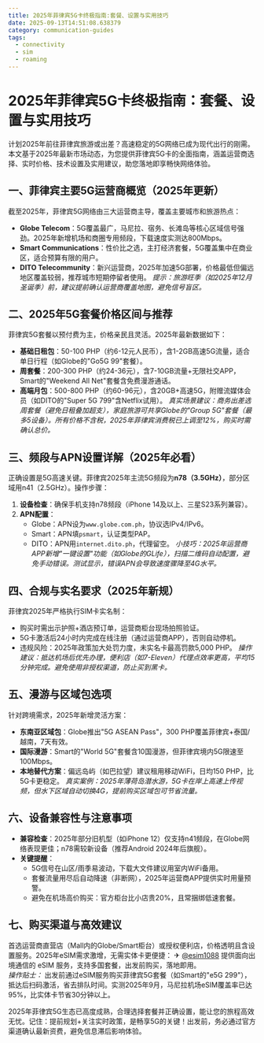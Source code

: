 ```yaml
---
title: 2025年菲律宾5G卡终极指南:套餐、设置与实用技巧
date: 2025-09-13T14:51:08.638379
category: communication-guides
tags:
  - connectivity
  - sim
  - roaming
---
```


# 2025年菲律宾5G卡终极指南：套餐、设置与实用技巧

计划2025年前往菲律宾旅游或出差？高速稳定的5G网络已成为现代出行的刚需。本文基于2025年最新市场动态，为您提供菲律宾5G卡的全面指南，涵盖运营商选择、实时价格、技术设置及实用建议，助您落地即享畅快网络体验。

## 一、菲律宾主要5G运营商概览（2025年更新）
截至2025年，菲律宾5G网络由三大运营商主导，覆盖主要城市和旅游热点：
- **Globe Telecom**：5G覆盖最广，马尼拉、宿务、长滩岛等核心区域信号强劲。2025年新增机场和商圈专用频段，下载速度实测达800Mbps。
- **Smart Communications**：性价比之选，主打经济套餐，5G覆盖集中在商业区，适合预算有限的用户。
- **DITO Telecommunity**：新兴运营商，2025年加速5G部署，价格最低但偏远地区覆盖较弱，推荐城市短期停留者使用。
*提示：旅游旺季（如2025年12月圣诞季）前，建议提前确认运营商覆盖地图，避免信号盲区。*

## 二、2025年5G套餐价格区间与推荐
菲律宾5G套餐以预付费为主，价格亲民且灵活。2025年最新数据如下：
- **基础日租包**：50-100 PHP（约6-12元人民币），含1-2GB高速5G流量，适合单日行程（如Globe的"Go5G 99"套餐）。
- **周套餐**：200-300 PHP（约24-36元），含7-10GB流量+无限社交APP，Smart的"Weekend All Net"套餐含免费漫游通话。
- **高端月包**：500-800 PHP（约60-96元），含20GB+高速5G，附赠流媒体会员（如DITO的"Super 5G 799"含Netflix试用）。
*真实场景建议：商务出差选周套餐（避免日租叠加超支），家庭旅游可共享Globe的"Group 5G"套餐（最多5设备）。所有价格不含税，2025年菲律宾消费税已上调至12%，购买时需确认总价。*

## 三、频段与APN设置详解（2025年必看）
正确设置是5G高速关键。菲律宾2025年主流5G频段为**n78（3.5GHz）**，部分区域用n41（2.5GHz）。操作步骤：
1. **设备检查**：确保手机支持n78频段（iPhone 14及以上、三星S23系列兼容）。
2. **APN配置**：
   - Globe：APN设为`www.globe.com.ph`，协议选IPv4/IPv6。
   - Smart：APN填`psmart`，认证类型PAP。
   - DITO：APN用`internet.dito.ph`，代理留空。
*小技巧：2025年运营商APP新增"一键设置"功能（如Globe的GLife），扫描二维码自动配置，避免手动错误。测试显示，错误APN会导致速度骤降至4G水平。*

## 四、合规与实名要求（2025年新规）
菲律宾2025年严格执行SIM卡实名制：
- 购买时需出示护照+酒店预订单，运营商柜台现场拍照验证。
- 5G卡激活后24小时内完成在线注册（通过运营商APP），否则自动停机。
- 违规风险：2025年政策加大处罚力度，未实名卡最高罚款5,000 PHP。
*操作建议：抵达机场后优先办理，便利店（如7-Eleven）代理点效率更高，平均15分钟完成。避免使用非授权渠道，防止买到黑卡。*

## 五、漫游与区域包选项
针对跨境需求，2025年新增灵活方案：
- **东南亚区域包**：Globe推出"5G ASEAN Pass"，300 PHP覆盖菲律宾+泰国/越南，7天有效。
- **国际漫游**：Smart的"World 5G"套餐含10国漫游，但菲律宾境内5G限速至100Mbps。
- **本地替代方案**：偏远岛屿（如巴拉望）建议租用移动WiFi，日均150 PHP，比5G卡更稳定。
*真实案例：2025年薄荷岛潜水游，5G卡在岸上高速上传视频，但水下区域自动切换4G，提前购买区域包可节省流量。*

## 六、设备兼容性与注意事项
- **兼容检查**：2025年部分旧机型（如iPhone 12）仅支持n41频段，在Globe网络表现更佳；n78需较新设备（推荐Android 2024年后旗舰）。
- **关键提醒**：
  - 5G信号在山区/雨季易波动，下载大文件建议用室内WiFi备用。
  - 套餐流量用尽后自动降速（非断网），2025年运营商APP提供实时用量预警。
  - 避免在机场高价购买：官方柜台比小店贵20%，且常捆绑低速套餐。

## 七、购买渠道与高效建议
首选运营商直营店（Mall内的Globe/Smart柜台）或授权便利店，价格透明且含设置服务。2025年eSIM需求激增，无需实体卡更便捷：
✈ [@esim1088](https://t.me/s/esim1088) 提供面向出境通信的 eSIM 服务，支持多国套餐，出发前购买，落地即用。  
*操作贴士：* 出发前通过eSIM服务购买菲律宾5G套餐（如Smart的"e5G 299"），抵达后扫码激活，省去排队时间。实测2025年9月，马尼拉机场eSIM覆盖率已达95%，比实体卡节省30分钟以上。

2025年菲律宾5G生态已高度成熟，合理选择套餐并正确设置，能让您的旅程高效无忧。记住：提前规划+关注实时政策，是畅享5G的关键！出发前，务必通过官方渠道确认最新资费，避免信息滞后影响体验。